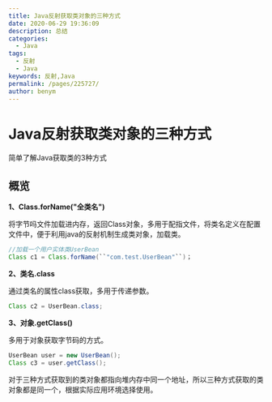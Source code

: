 ```yaml
---
title: Java反射获取类对象的三种方式
date: 2020-06-29 19:36:09
description: 总结
categories: 
  - Java
tags: 
  - 反射
  - Java
keywords: 反射,Java
permalink: /pages/225727/
author: benym
---
```


# Java反射获取类对象的三种方式

简单了解Java获取类的3种方式

## 概览

**1、Class.forName("全类名")**

将字节吗文件加载进内存，返回Class对象，多用于配指文件，将类名定义在配置文件中，便于利用java的反射机制生成类对象，加载类。

```java
//加载一个用户实体类UserBean
Class c1 = Class.forName(``"com.test.UserBean"``)；
```

**2、类名.class**

通过类名的属性class获取，多用于传递参数。

```java
Class c2 = UserBean.class;
```

**3、对象.getClass()**

多用于对象获取字节码的方式。

```java
UserBean user = new UserBean();
Class c3 = user.getClass();
```

对于三种方式获取到的类对象都指向堆内存中同一个地址，所以三种方式获取的类对象都是同一个，根据实际应用环境选择使用。







